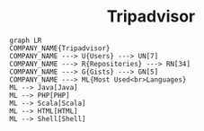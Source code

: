 <h1 align="center">Tripadvisor</h1>

```mermaid
graph LR
COMPANY_NAME{Tripadvisor}
COMPANY_NAME ---> U{Users} ---> UN[7]
COMPANY_NAME ---> R{Repositories} ---> RN[34]
COMPANY_NAME ---> G{Gists} ---> GN[5]
COMPANY_NAME ---> ML{Most Used<br>Languages}
ML --> Java[Java]
ML --> PHP[PHP]
ML --> Scala[Scala]
ML --> HTML[HTML]
ML --> Shell[Shell]
```
